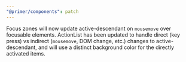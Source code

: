 ```yaml
---
"@primer/components": patch
---
```


Focus zones will now update active-descendant on `mousemove` over focusable elements.  ActionList has been updated to handle direct (key press) vs indirect (`mousemove`, DOM change, etc.) changes to active-descendant, and will use a distinct background color for the directly activated items.
